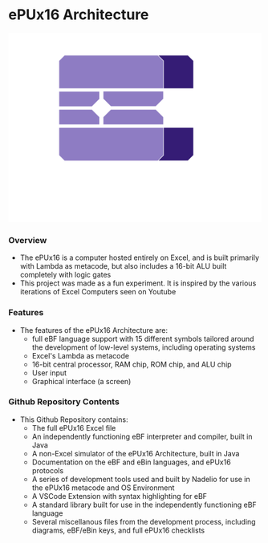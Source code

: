 # ePUx16 Architecture

![eBF/ePUx16 Logo](eBF_icon.svg)

### Overview
- The ePUx16 is a computer hosted entirely on Excel, and is built primarily with Lambda as metacode, but also includes a 16-bit ALU built completely with logic gates
- This project was made as a fun experiment. It is inspired by the various iterations of Excel Computers seen on Youtube
### Features
- The features of the ePUx16 Architecture are:
   - full eBF language support with 15 different symbols tailored around the development of low-level systems, including operating systems
   - Excel's Lambda as metacode
   - 16-bit central processor, RAM chip, ROM chip, and ALU chip
   - User input
   - Graphical interface (a screen)
### Github Repository Contents
- This Github Repository contains:
    - The full ePUx16 Excel file
    - An independently functioning eBF interpreter and compiler, built in Java
    - A non-Excel simulator of the ePUx16 Architecture, built in Java
    - Documentation on the eBF and eBin languages, and ePUx16 protocols
    - A series of development tools used and built by Nadelio for use in the ePUx16 metacode and OS Environment
    - A VSCode Extension with syntax highlighting for eBF
    - A standard library built for use in the independently functioning eBF language
    - Several miscellanous files from the development process, including diagrams, eBF/eBin keys, and full ePUx16 checklists